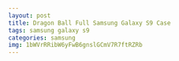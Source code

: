 ```yaml
---
layout: post
title: Dragon Ball Full Samsung Galaxy S9 Case
tags: samsung galaxy s9
categories: samsung
img: 1bWVrRRibW6yFwB6gnslGCmV7R7ftRZRb
---
```

